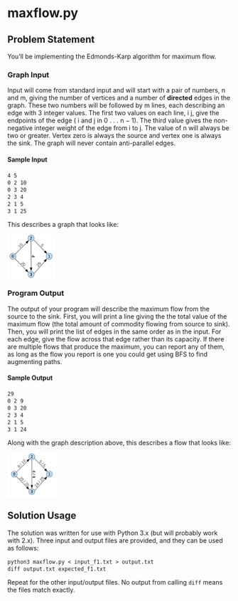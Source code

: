 # maxflow.py

## Problem Statement

You’ll be implementing the Edmonds-Karp algorithm for maximum flow.

### Graph Input

Input will come from standard input and will start with a pair of numbers, n and m, giving the number of vertices and a number of **directed** edges in the graph. These two numbers will be followed by m lines, each describing an edge with 3 integer values. The first two values on each line, i j, give the endpoints of the edge ( i and j in 0 . . . n − 1). The third value gives the non-negative integer weight of the edge from i to j. The value of n will always be two or greater. Vertex zero is always the source and vertex one is always the sink. The graph will never contain anti-parallel edges.

#### Sample Input

```
4 5
0 2 10
0 3 20
2 3 4
2 1 5
3 1 25
```

This describes a graph that looks like:

<img src="https://raw.githubusercontent.com/dixoncrews/ncsu-fall16-csc505/master/max_network_flow/graph1.png" align="center" height="100" />

### Program Output

The output of your program will describe the maximum flow from the source to the sink. First, you will print a line giving the the total value of the maximum flow (the total amount of commodity flowing from source to sink). Then, you will print the list of edges in the same order as in the input. For each edge, give the flow across that edge rather than its capacity. If there are multiple flows that produce the maximum, you can report any of them, as long as the flow you report is one you could get using BFS to find augmenting paths.

#### Sample Output

```
29
0 2 9
0 3 20
2 3 4
2 1 5
3 1 24
```

Along with the graph description above, this describes a flow that looks like:

<img src="https://raw.githubusercontent.com/dixoncrews/ncsu-fall16-csc505/master/max_network_flow/graph2.png" align="center" height="100" />

## Solution Usage

The solution was written for use with Python 3.x (but will probably work with 2.x). Three input and output files are provided, and they can be used as follows:

```
python3 maxflow.py < input_f1.txt > output.txt
diff output.txt expected_f1.txt
```

Repeat for the other input/output files. No output from calling `diff` means the files match exactly.